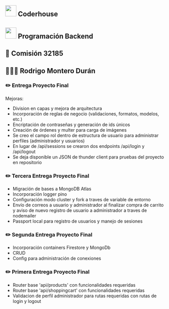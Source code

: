 ## <img src="https://user-images.githubusercontent.com/103367542/170897064-db2db840-0d26-402a-b3bc-3c3f27df5f4f.png" width="35"> Coderhouse
## <img src="https://seeklogo.com/images/N/nodejs-logo-FBE122E377-seeklogo.com.png" width="35"> Programación Backend
## 🏫 Comisión 32185
## 👨🏻‍🎓 Rodrigo Montero Durán

### ✏️ Entrega Proyecto Final
Mejoras:
- Division en capas y mejora de arquitectura
- Incorporación de reglas de negocio (validaciones, formatos, modelos, etc.)
- Encriptación de contraseñas y generación de ids únicos
- Creación de órdenes y multer para carga de imágenes
- Se creo el campo rol dentro de estructura de usuario para administrar perfiles (administrador y usuarios)
- En lugar de /api/sessions se crearon dos endpoints /api/login y /api/logout 
- Se deja disponible un JSON de thunder client para pruebas del proyecto en repositorio
### ✏️ Tercera Entrega Proyecto Final
- Migración de bases a MongoDB Atlas
- Incorporación logger pino
- Configuración modo cluster y fork a traves de variable de entorno
- Envío de correos a usuario y administrador al finalizar compra de carrito y aviso de nuevo registro de usuario a administrador a traves de nodemailer
- Passport local para registro de usuarios y manejo de sesiones
### ✏️ Segunda Entrega Proyecto Final
- Incorporación containers Firestore y MongoDb
- CRUD
- Config para administración de conexiones
### ✏️ Primera Entrega Proyecto Final
- Router base 'api/products' con funcionalidades requeridas
- Router base 'api/shoppingcart' con funcionalidades requeridas
- Validacion de perfil administrador para rutas requeridas con rutas de login y logout